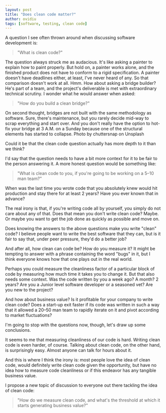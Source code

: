 ```yaml
---
layout: post
title: "Does clean code matter?"
author: ovidiu
tags: [software, testing, clean code]
---
```


A question I see often thrown around when discussing software development is:

> "What is clean code?"

The question always struck me as audacious. It's like asking a painter to explain how to paint properly. But hold on, a painter works alone, and the finished product does not have to conform to a rigid specification. A painter doesn't have deadlines either, at least, I've never heard of any. So that comparison doesn't work at all. Hmm. How about asking a bridge builder? He's part of a team, and the project's deliverable is met with extraordinary technical scrutiny. I wonder what he would answer when asked:

> "How do you build a clean bridge?"

On second thought, bridges are not built with the same methodology as software. Sure, there's maintenance, but you rarely decide mid-way to scrap everything and start over. And you don't really have the option to hot-fix your bridge at 3 A.M. on a Sunday because one of the structural elements has started to collapse.
Photo by chuttersnap on Unsplash

Could it be that the clean code question actually has more depth to it than we think?

I'd say that the question needs to have a bit more context for it to be fair to the person answering it. A more honest question would be something like:

> "What is clean code to you, if you're going to be working on a 5–10 man team?"

When was the last time you wrote code that you absolutely knew would hit production and stay there for at least 2 years? Have you ever known that in advance?

The real irony is that, if you're writing code all by yourself, you simply do not care about any of that. Does that mean you don't write clean code? Maybe. Or maybe you want to get the job done as quickly as possible and move on.

Does knowing the answers to the above questions make you write "clean" code? I believe people want to write the best software that they can, but is it fair to say that, under peer pressure, they'd do a better job?

And after all, how clean can code be? How do you measure it? It might be tempting to answer with a phrase containing the word "bugs" in it, but I think everyone knows how that one plays out in the real world.

Perhaps you could measure the cleanliness factor of a particular block of code by measuring how much time it takes you to change it. But that also needs some context. Was the code written by you a week ago? A month? 2 years? Are you a Junior level software developer or a seasoned vet? Are you new to the project?

And how about business value? Is it profitable for your company to write clean code? Does a start-up exit faster if its code was written in such a way that it allowed a 20–50 man team to rapidly iterate on it and pivot according to market fluctuations?

I'm going to stop with the questions now, though, let's draw up some conclusions.

It seems to me that measuring cleanliness of our code is hard. Writing clean code is even harder, of course. Talking about clean code, on the other hand, is surprisingly easy. Almost anyone can talk for hours about it.

And this is where I think the irony is: most people love the idea of clean code, would definitely write clean code given the opportunity, but have no idea how to measure code cleanliness or if this endeavor has any tangible business value.

I propose a new topic of discussion to everyone out there tackling the idea of clean code:

> "How do we measure clean code, and what's the threshold at which it starts generating business value?"
